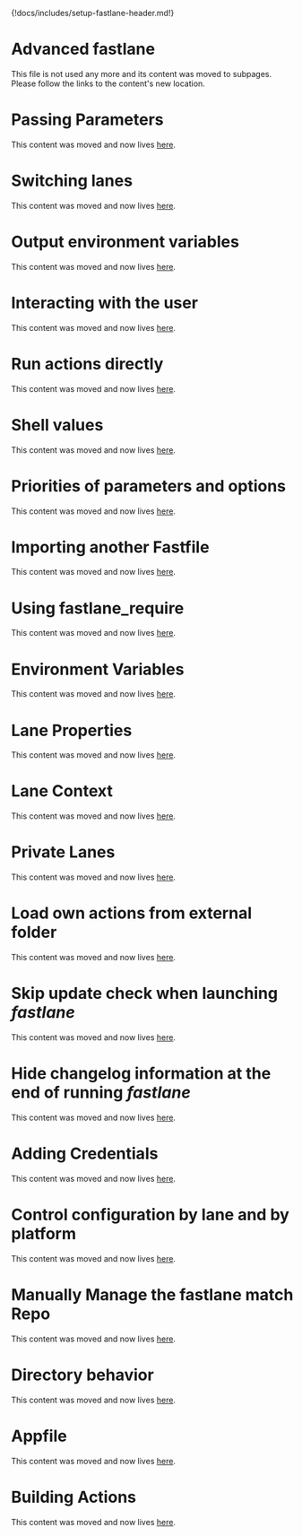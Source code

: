 {!docs/includes/setup-fastlane-header.md!}

# Advanced fastlane

This file is not used any more and its content was moved to subpages. Please follow the links to the content's new location.

<script type="text/javascript">
// Closure-wrapped for security.
(function () {
    var anchorMap = {
        // templates
        "A": "/advanced/actions/",
        "B": "/advanced/Appfile/",
        "C": "/advanced/Fastfile/",
        "D": "/advanced/lanes/",
        "E": "/advanced/other/",
        "F": "/advanced/fastlane/",
        // actual anchors
        "passing-parameters": "/advanced/lanes/",
        "switching-lanes": "/advanced/lanes/",
        "output-environment-variables": "/advanced/fastlane/",
        "interacting-with-the-user": "/advanced/actions/",
        "run-actions-directly": "/advanced/actions/",
        "shell-values": "/advanced/actions/",
        "priorities-of-parameters-and-options": "/advanced/fastlane/",
        "importing-another-fastfile": "/advanced/Fastfile/",
        "using-fastlane_require": "/advanced/Fastfile/",
        "environment-variables": "/advanced/other/",
        "lane-properties": "/advanced/lanes/",
        "lane-context": "/advanced/lanes/",
        "private-lanes": "/advanced/lanes/",
        "load-own-actions-from-external-folder": "/advanced/Fastfile/",
        "skip-update-check-when-launching-fastlane": "/advanced/fastlane/",
        "hide-changelog-information-at-the-end-of-running-fastlane": "/advanced/fastlane/",
        "adding-credentials": "/advanced/other/",
        "control-configuration-by-lane-and-by-platform": "/advanced/lanes/",
        "manually-manage-the-fastlane-match-repo": "/advanced/other/",
        "directory-behavior": "/advanced/fastlane/",
        "appfile": "/advanced/Appfile/",
        "building-actions": "/advanced/actions/",
    }
    /*
    * Best practice for extracting hashes:
    * https://stackoverflow.com/a/10076097/151365
    */
    var hash = window.location.hash.substring(1);
    if (hash) {
        /*
        * Best practice for javascript redirects: 
        * https://stackoverflow.com/a/506004/151365
        */
        if (anchorMap[hash]) {
            link = anchorMap[hash] + '#' + hash;
            window.location.replace(link);
        }
    }
})();
</script>

# Passing Parameters

This content was moved and now lives [here](/advanced/lanes/#passing-parameters).

# Switching lanes

This content was moved and now lives [here](/advanced/lanes/#switching-lanes).

# Output environment variables

This content was moved and now lives [here](/advanced/fastlane/#output-environment-variables).

# Interacting with the user

This content was moved and now lives [here](/advanced/actions/#interacting-with-the-user).

# Run actions directly

This content was moved and now lives [here](/advanced/actions/#run-actions-directly).

# Shell values

This content was moved and now lives [here](/advanced/actions/#shell-values).

# Priorities of parameters and options

This content was moved and now lives [here](/advanced/fastlane/#priorities-of-parameters-and-options).

# Importing another Fastfile

This content was moved and now lives [here](/advanced/Fastfile/#importing-another-fastfile).

# Using fastlane_require

This content was moved and now lives [here](/advanced/Fastfile/#using-fastlane_require).

# Environment Variables

This content was moved and now lives [here](/advanced/other/#environment-variables).

# Lane Properties

This content was moved and now lives [here](/advanced/lanes/#lane-properties).

# Lane Context

This content was moved and now lives [here](/advanced/lanes/#lane-context).

# Private Lanes

This content was moved and now lives [here](/advanced/lanes/#private-lanes).

# Load own actions from external folder

This content was moved and now lives [here](/advanced/Fastfile/#load-own-actions-from-external-folder).

# Skip update check when launching _fastlane_

This content was moved and now lives [here](/advanced/fastlane/#skip-update-check-when-launching-fastlane).

# Hide changelog information at the end of running _fastlane_

This content was moved and now lives [here](/advanced/fastlane/#hide-changelog-information-at-the-end-of-running-fastlane).

# Adding Credentials

This content was moved and now lives [here](/advanced/other/#adding-credentials).

# Control configuration by lane and by platform

This content was moved and now lives [here](/advanced/lanes/#control-configuration-by-lane-and-by-platform).

# Manually Manage the fastlane match Repo

This content was moved and now lives [here](/advanced/other/#manually-manage-the-fastlane-match-repo).

# Directory behavior

This content was moved and now lives [here](/advanced/fastlane/#directory-behavior).

# Appfile

This content was moved and now lives [here](/advanced/Appfile/#appfile).

# Building Actions

This content was moved and now lives [here](/advanced/actions/#building-actions).
